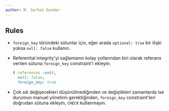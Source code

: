 ```yaml
---
author: M. Serhat Dundar
---
```


## Rules

- `foreign_key` türündeki sütunlar için, eğer arada `optional: true` bir ilişki yoksa `null: false` kullanın.

- Referential integrity'yi sağlamanın kolay yollarından biri olarak referans verilen sütuna `foreign_key` constraint'i ekleyin.

  ```ruby
  t.references :unit,
    null: false,
    foreign_key: true
  ```

- Çok sık değişecekleri düşünülmediğinden ve değiştikleri zamanlarda ise durumun manuel yönetimi gerektiğinden, `foreign_key` constraint'leri doğrudan sütuna ekleyin, `CHECK` kullanmayın.
